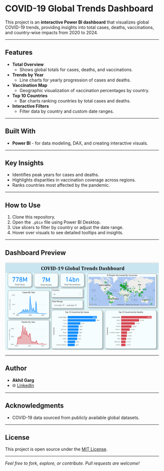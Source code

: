
# COVID-19 Global Trends Dashboard

This project is an **interactive Power BI dashboard** that visualizes global COVID-19 trends, providing insights into total cases, deaths, vaccinations, and country-wise impacts from 2020 to 2024.

---

## Features

- **Total Overview**
  - Shows global totals for cases, deaths, and vaccinations.
- **Trends by Year**
  - Line charts for yearly progression of cases and deaths.
- **Vaccination Map**
  - Geographic visualization of vaccination percentages by country.
- **Top 10 Countries**
  - Bar charts ranking countries by total cases and deaths.
- **Interactive Filters**
  - Filter data by country and custom date ranges.

---

## Built With

- **Power BI** - for data modeling, DAX, and creating interactive visuals.

---

## Key Insights

- Identifies peak years for cases and deaths.
- Highlights disparities in vaccination coverage across regions.
- Ranks countries most affected by the pandemic.

---

## How to Use

1. Clone this repository.
2. Open the `.pbix` file using Power BI Desktop.
3. Use slicers to filter by country or adjust the date range.
4. Hover over visuals to see detailed tooltips and insights.

---

## Dashboard Preview

![Dashboard Screenshot](./Dashboard.png)

---

## Author

- **Akhil Garg**
- 🌐 [LinkedIn](www.linkedin.com/in/akhil-garg-5100002b1)

---

## Acknowledgments

- COVID-19 data sourced from publicly available global datasets.

---

## License

This project is open source under the [MIT License](LICENSE).

---
 *Feel free to fork, explore, or contribute. Pull requests are welcome!*
